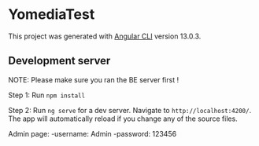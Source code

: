 # YomediaTest

This project was generated with [Angular CLI](https://github.com/angular/angular-cli) version 13.0.3.

## Development server
NOTE: Please make sure you ran the BE server first ! <br/>

Step 1: Run `npm install`

Step 2: Run `ng serve` for a dev server. Navigate to `http://localhost:4200/`. The app will automatically reload if you change any of the source files.

Admin page:
-username: Admin
-password: 123456

